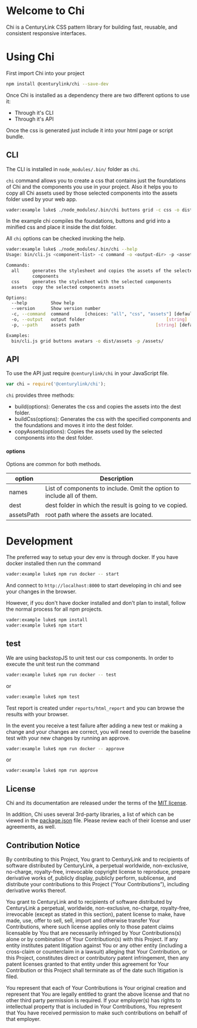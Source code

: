# Welcome to Chi

Chi is a CenturyLink CSS pattern library for building fast, reusable, and consistent responsive interfaces.

# Using Chi

First import Chi into your project

``` sh
npm install @centurylink/chi --save-dev
```

Once Chi is installed as a dependency there are two different options to use it:
 - Through it's CLI
 - Through it's API

Once the css is generated just include it into your html page or script bundle.

## CLI

The CLI is installed in `node_modules/.bin/` folder as `chi`.

`chi` command allows you to create a css that contains just the foundations of Chi and the components you use in your project. Also it helps you to copy all Chi assets used by those selected components into the assets folder used by your web app.

``` sh
vader:example luke$ ./node_modules/.bin/chi buttons grid -c css -o dist
```

In the example chi compiles the foundations, buttons and grid into a minified css and place it inside the dist folder.

All `chi` options can be checked invoking the help.

``` sh
vader:example luke$ ./node_modules/.bin/chi --help
Usage: bin/cli.js <component-list> -c command -o <output-dir> -p <assets_path>

Commands:
  all     generates the stylesheet and copies the assets of the selected
          components
  css     generates the stylesheet with the selected components
  assets  copy the selected components assets

Options:
  --help         Show help                                             [boolean]
  --version      Show version number                                   [boolean]
  -c, --command  command      [choices: "all", "css", "assets"] [default: "all"]
  -o, --output   output folder                               [string] [required]
  -p, --path     assets path                             [string] [default: "/"]

Examples:
  bin/cli.js grid buttons avatars -o dist/assets -p /assets/
```

## API

To use the API just require `@centurylink/chi` in your JavaScript file.

``` js
var chi = require('@centurylink/chi');
```

`chi` provides three methods:

 - build(options): Generates the css and copies the assets into the dest folder.
 - buildCss(options): Generates the css with the specified components and the foundations and moves it into the dest folder.
 - copyAssets(options): Copies the assets used by the selected components into the dest folder.

 #### options

Options are common for both methods.

| option     | Description                                                            |
|------------|------------------------------------------------------------------------|
| names      | List of components to include. Omit the option to include all of them. |
| dest       | dest folder in which the result is going to ve copied.                 |
| assetsPath | root path where the assets are located.                                |

# Development

The preferred way to setup your dev env is through docker. If you have docker installed then run the command

``` sh
vader:example luke$ npm run docker -- start
```

And connect to `http://localhost:8000` to start developing in chi and see your changes in the browser.

However, if you don't have docker installed and don't plan to install, follow the normal process for all npm projects.

``` sh
vader:example luke$ npm install
vader:example luke$ npm start
```

## test

We are using backstopJS to unit test our css components. In order to execute the unit test run the command

``` sh
vader:example luke$ npm run docker -- test
```
or
``` sh
vader:example luke$ npm test
```

Test report is created under `reports/html_report` and you can browse the results with your browser.

In the event you receive a test failure after adding a new test or making a change and your changes are correct, you will need to override the baseline test with your new changes by running an approve.


``` sh
vader:example luke$ npm run docker -- approve
```
or
``` sh
vader:example luke$ npm run approve
```

## License

Chi and its documentation are released under the terms of the [MIT license](LICENSE).

In addition, Chi uses several 3rd-party libraries, a list of which can be viewed in the [package.json](package.json) file. Please review each of their license and user agreements, as well.

## Contribution Notice

By contributing to this Project, You grant to CenturyLink and to recipients of software distributed by CenturyLink, a perpetual worldwide, non-exclusive, no-charge, royalty-free, irrevocable copyright license to reproduce, prepare derivative works of, publicly display, publicly perform, sublicense, and distribute your contributions to this Project (“Your Contributions”), including derivative works thereof.

You grant to CenturyLink and to recipients of software distributed by CenturyLink a perpetual, worldwide, non-exclusive, no-charge, royalty-free, irrevocable (except as stated in this section), patent license to make, have made, use, offer to sell, sell, import and otherwise transfer Your Contributions, where such license applies only to those patent claims licensable by You that are necessarily infringed by Your Contributions(s) alone or by combination of Your Contribution(s) with this Project. If any entity institutes patent litigation against You or any other entity (including a cross-claim or counterclaim in a lawsuit) alleging that Your Contribution, or this Project, constitutes direct or contributory patent infringement, then any patent licenses granted to that entity under this agreement for Your Contribution or this Project shall terminate as of the date such litigation is filed.

You represent that each of Your Contributions is Your original creation and represent that You are legally entitled to grant the above license and that no other third party permission is required. If your employer(s) has rights to intellectual property that is included in Your Contributions, You represent that You have received permission to make such contributions on behalf of that employer.
